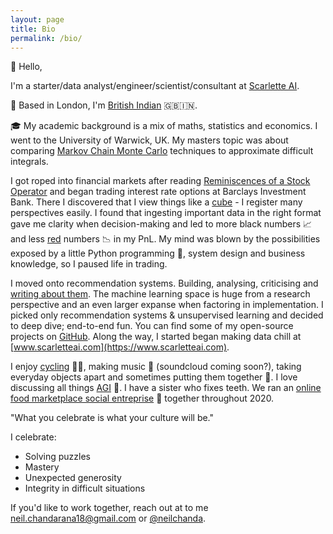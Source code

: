 ```yaml
---
layout: page
title: Bio
permalink: /bio/
---
```

:metal: Hello,

I'm a starter/data analyst/engineer/scientist/consultant at [Scarlette AI](https://www.scarletteai.com). 

:round_pushpin: Based in London, I'm [British Indian](https://en.wikipedia.org/wiki/British_Indians) :uk::india:. 
 
:mortar_board: My academic background is a mix of maths, statistics and economics. I went to the University of Warwick, UK. 
My masters topic was about comparing [Markov Chain Monte Carlo](https://www.youtube.com/watch?v=12eZWG0Z5gY) techniques to approximate difficult integrals.

I got roped into financial markets after reading [Reminiscences of a Stock Operator](https://www.trendfollowing.com/whitepaper/Edwin_LeFevre_Reminiscences_of_a_Stock_Operator.pdf)
 and began trading interest rate options at Barclays Investment Bank. 
 There I discovered that I view things like a [cube](https://en.wikipedia.org/wiki/Necker_cube) - I register many
perspectives easily. I found that ingesting important data in the right format gave me clarity when decision-making
and led to more black numbers :chart_with_upwards_trend: and less [red](https://twitter.com/GSElevator/status/143459992618545152)
numbers :chart_with_downwards_trend: in my PnL.
My mind was blown by the possibilities exposed by a little Python programming :snake:, system design and business knowledge, 
 so I paused life in trading.

I moved onto recommendation systems. Building, analysing, criticising and [writing about them](https://towardsdatascience.com/4-ways-to-supercharge-your-recommendation-system-aeac34678ce9). 
The machine learning space is huge from a research perspective and an even larger expanse when factoring in implementation. 
I picked only recommendation systems & unsupervised learning and decided to deep dive; end-to-end fun. You
can find some of my open-source projects on [GitHub](https://github.com/93tilinfinity). Along the way, I started began
making data chill at [www.scarletteai.com](https://www.scarletteai.com).

I enjoy [cycling](https://www.zwift.com/news/5082-zwift-how-to-joining-a-zwifter-on-a-ride#:~:text=The%20easiest%20way%20to%20add,in%20the%20top%20right%20corner.) 
:bicyclist::dash:, making music :saxophone: (soundcloud coming soon?), taking everyday objects apart and 
sometimes putting them together :construction_worker:. I love discussing all things [AGI](https://en.wikipedia.org/wiki/Artificial_general_intelligence)
 :robot:. I have a sister who fixes teeth. We ran an [online food marketplace social
 entreprise](https://www.instagram.com/feed.bucks/) :pizza: together throughout 2020. 

"What you celebrate is what your culture will be." 

I celebrate:
* Solving puzzles
* Mastery
* Unexpected generosity
* Integrity in difficult situations

If you'd like to work together, reach out at to me [neil.chandarana18@gmail.com](mailto:neil.chandarana18@gmail.com) or [@neilchanda](https://www.instagram.com/neilchanda).


